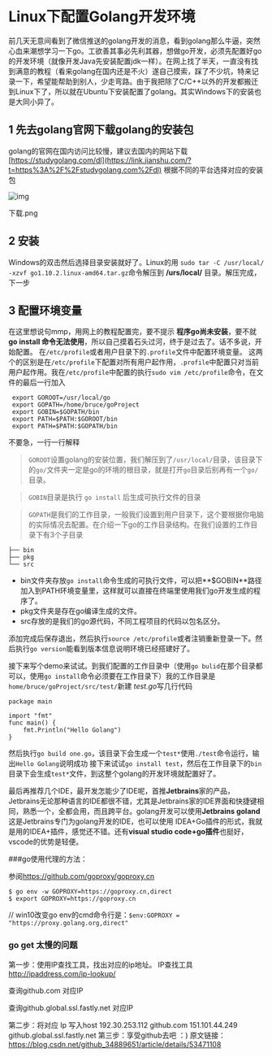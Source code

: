 # Linux下配置Golang开发环境

前几天无意间看到了微信推送的golang开发的消息，看到golang那么牛逼，突然心血来潮想学习一下go。工欲善其事必先利其器，想做go开发，必须先配置好go的开发环境（就像开发Java先安装配置jdk一样）。在网上找了半天，一直没有找到满意的教程（看来golang在国内还是不火）遂自己摸索，踩了不少坑，特来记录一下，希望能帮助到别人，少走弯路。由于我把除了C/C++以外的开发都搬迁到Linux下了，所以就在Ubuntu下安装配置了golang。其实Windows下的安装也是大同小异了。

## 1 先去golang官网下载golang的安装包

golang的官网在国内访问比较慢，建议去国内的网站下载[https://studygolang.com/dl](https://link.jianshu.com/?t=https%3A%2F%2Fstudygolang.com%2Fdl) 根据不同的平台选择对应的安装包

![img](https://upload-images.jianshu.io/upload_images/3622259-b10f761296d84e38.png?imageMogr2/auto-orient/strip|imageView2/2/w/1200/format/webp)

下载.png

 

## 2 安装

Windows的双击然后选择目录安装就好了。Linux的用 `sudo tar -C /usr/local/ -xzvf go1.10.2.linux-amd64.tar.gz`命令解压到 **/urs/local/** 目录。解压完成，下一步

## 3 配置环境变量

在这里想说句mmp，用网上的教程配置完，要不提示 **程序go尚未安装**，要不就 **go install 命令无法使用**，所以自己摸着石头过河，终于是过去了。话不多说，开始配置。
在`/etc/profile`或者用户目录下的`.profile`文件中配置环境变量。
这两个的区别是在`/etc/profile`下配置对所有用户起作用，`.profile`中配置只对当前用户起作用。我在`/etc/profile`中配置的执行`sudo vim /etc/profile`命令，在文件的最后一行加入

```
 export GOROOT=/usr/local/go
 export GOPATH=/home/bruce/goProject 
 export GOBIN=$GOPATH/bin
 export PATH=$PATH:$GOROOT/bin
 export PATH=$PATH:$GOPATH/bin
```

不要急，一行一行解释

> `GOROOT`设置golang的安装位置，我们解压到了`/usr/local/`目录，该目录下的`go/`文件夹一定是go的环境的根目录，就是打开`go`目录后别再有一个`go/`目录。

> `GOBIN`目录是执行 `go install` 后生成可执行文件的目录

> `GOPATH`是我们的工作目录，一般我们设置到用户目录下，这个要根据你电脑的实际情况去配置。在介绍一下go的工作目录结构。在我们设置的工作目录下有3个子目录

```
├── bin
├── pkg
└── src
```

- bin文件夹存放`go install`命令生成的可执行文件，可以把**$GOBIN**路径加入到PATH环境变量里，这样就可以直接在终端里使用我们go开发生成的程序了。
- pkg文件夹是存在go编译生成的文件。
- src存放的是我们的go源代码，不同工程项目的代码以包名区分。

添加完成后保存退出，然后执行`source /etc/profile`或者注销重新登录一下。然后执行`go version`能看到版本信息说明环境已经搭建好了。

接下来写个demo来试试。到我们配置的工作目录中（使用`go bulid`在那个目录都可以，使用`go install`命令必须要在工作目录下）我的工作目录是`home/bruce/goProject/src/test/`新建 *test.go*写几行代码

```
package main

import "fmt"
func main() {
    fmt.Println("Hello Golang")
}
```

然后执行`go build one.go`，该目录下会生成一个`test*`使用`./test`命令运行，输出`Hello Golang`说明成功
接下来试试`go install test`，然后在工作目录下的`bin`目录下会生成`test*`文件，到这整个golang的开发环境就配置好了。

最后再推荐几个IDE，最开发怎能少了IDE呢，首推**Jetbrains**家的产品，Jetbrains无论那种语言的IDE都很不错，尤其是Jetbrains家的IDE界面和快捷键相同，熟悉一个，全都会用，而且跨平台。golang开发可以使用**Jetbrains goland**这是Jetbrains专门为golang开发的IDE，也可以使用 IDEA+Go插件的形式，我就是用的IDEA+插件，感觉还不错。还有**visual studio code+go插件**也挺好，vscode的优势是轻便。



###go使用代理的方法：

参阅<https://github.com/goproxy/goproxy.cn>

```shell
$ go env -w GOPROXY=https://goproxy.cn,direct
$ export GOPROXY=https://goproxy.cn
```

// win10改变go env的cmd命令行是：`$env:GOPROXY = "https://proxy.golang.org,direct"`



### go get 太慢的问题

第一步：使用IP查找工具，找出对应的ip地址。
IP查找工具 <http://ipaddress.com/ip-lookup/>

查询github.com 对应IP


查询github.global.ssl.fastly.net 对应IP 



第二步：将对应 Ip 写入host
192.30.253.112 github.com
151.101.44.249 github.global.ssl.fastly.net
第三步：享受github去吧 ：)
原文链接：https://blog.csdn.net/github_34889651/article/details/53471108